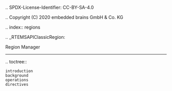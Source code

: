 .. SPDX-License-Identifier: CC-BY-SA-4.0

.. Copyright (C) 2020 embedded brains GmbH & Co. KG

.. index:: regions

.. _RTEMSAPIClassicRegion:

Region Manager
**************

.. toctree::

    introduction
    background
    operations
    directives
